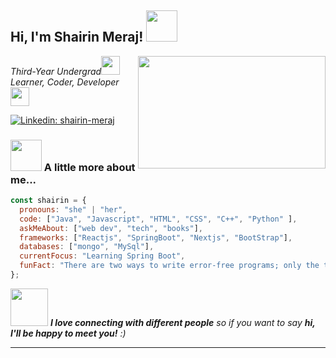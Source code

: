 <h2> Hi, I'm Shairin Meraj! <img src="https://media.giphy.com/media/mGcNjsfWAjY5AEZNw6/giphy.gif" width="50"></h2>
<img align='right' src="https://media2.giphy.com/media/hpXdHPfFI5wTABdDx9/giphy.gif?cid=790b76115bfb18ee3e11381368b839028094f6cbc7ddbaa4&rid=giphy.gif&ct=g" width="300" height="180">
<p><em>Third-Year Undergrad<img src="https://media.giphy.com/media/fYSnHlufseco8Fh93Z/giphy.gif" width="30"></br>Learner, Coder, Developer</a><img src="https://media.giphy.com/media/WUlplcMpOCEmTGBtBW/giphy.gif" width="30"> 
</em></p>

[![Linkedin: shairin-meraj](https://img.shields.io/badge/-shairin--meraj-blue?style=flat&logo=linkedin&labelColor=blue/)](https://www.linkedin.com/in/shairin-meraj-451524202/)



### <img src="https://media.giphy.com/media/VgCDAzcKvsR6OM0uWg/giphy.gif" width="50"> A little more about me...  

```javascript
const shairin = {
  pronouns: "she" | "her",
  code: ["Java", "Javascript", "HTML", "CSS", "C++", "Python" ],
  askMeAbout: ["web dev", "tech", "books"],
  frameworks: ["Reactjs", "SpringBoot", "Nextjs", "BootStrap"],
  databases: ["mongo", "MySql"],
  currentFocus: "Learning Spring Boot",
  funFact: "There are two ways to write error-free programs; only the third one works"
};
```

<img src="https://media.giphy.com/media/LnQjpWaON8nhr21vNW/giphy.gif" width="60"> <em><b>I love connecting with different people</b> so if you want to say <b>hi, I'll be happy to meet you!</b> :)</em>

---

